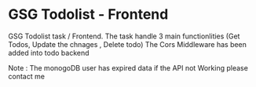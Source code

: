 # GSG Todolist - Frontend

GSG Todolist task  / Frontend. The task handle 3 main functionlities (Get Todos, Update the chnages , Delete todo)
The Cors Middleware has been added into todo backend 


Note : The monogoDB user has expired data if the API not Working please contact me 
